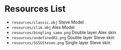 # Resources List

- `resources/classic.obj` Steve Model
- `resources/slim.obj` Alex Model
- `resources/bingling_sama.png` Double layer Alex skin
- `resources/undefinedR2.png` Double layer Steve skin
- `resources/SSSSSteven.png` Single layer Steve skin
